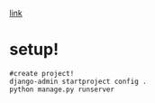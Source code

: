 [link](https://djangoforbeginners.com/introduction/)
# setup!

```
#create project!
django-admin startproject config .
python manage.py runserver
```